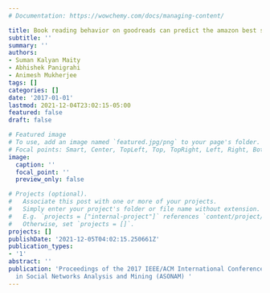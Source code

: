 ```yaml
---
# Documentation: https://wowchemy.com/docs/managing-content/

title: Book reading behavior on goodreads can predict the amazon best sellers
subtitle: ''
summary: ''
authors:
- Suman Kalyan Maity
- Abhishek Panigrahi
- Animesh Mukherjee
tags: []
categories: []
date: '2017-01-01'
lastmod: 2021-12-04T23:02:15-05:00
featured: false
draft: false

# Featured image
# To use, add an image named `featured.jpg/png` to your page's folder.
# Focal points: Smart, Center, TopLeft, Top, TopRight, Left, Right, BottomLeft, Bottom, BottomRight.
image:
  caption: ''
  focal_point: ''
  preview_only: false

# Projects (optional).
#   Associate this post with one or more of your projects.
#   Simply enter your project's folder or file name without extension.
#   E.g. `projects = ["internal-project"]` references `content/project/deep-learning/index.md`.
#   Otherwise, set `projects = []`.
projects: []
publishDate: '2021-12-05T04:02:15.250661Z'
publication_types:
- '1'
abstract: ''
publication: 'Proceedings of the 2017 IEEE/ACM International Conference on Advances
  in Social Networks Analysis and Mining (ASONAM) '
---
```

